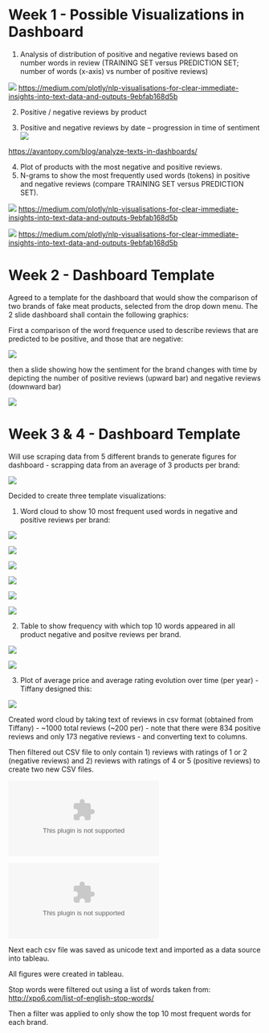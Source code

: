 # Week 1 - Possible Visualizations in Dashboard

1. Analysis of distribution of positive and negative reviews based on number words in review (TRAINING SET versus PREDICTION SET;  number of words (x-axis) vs number of positive reviews)

![](/Resources/distribution-based-on-number-words.png)
https://medium.com/plotly/nlp-visualisations-for-clear-immediate-insights-into-text-data-and-outputs-9ebfab168d5b


2. Positive / negative reviews by product


3. Positive and negative reviews by date – progression in time of sentiment
![](/Resources/word_size-dashboard.PNG)

https://avantopy.com/blog/analyze-texts-in-dashboards/

4. Plot of products with the most negative and positive reviews.
5. N-grams to show the most frequently used words (tokens) in positive and negative reviews (compare TRAINING SET versus PREDICTION SET).

![](/Resources/treemap.PNG)
https://medium.com/plotly/nlp-visualisations-for-clear-immediate-insights-into-text-data-and-outputs-9ebfab168d5b

![](/Resources/bubble-chart.PNG)
https://medium.com/plotly/nlp-visualisations-for-clear-immediate-insights-into-text-data-and-outputs-9ebfab168d5b

# Week 2 - Dashboard Template

Agreed to a template for the dashboard that would show the comparison of two brands of fake meat products, selected from the drop down menu.  The 2 slide dashboard shall contain the following graphics:

First a comparison of the word frequence used to describe reviews that are predicted to be positive, and those that are negative:

![](/Resources/Dashboard-1.PNG)

then a slide showing how the sentiment for the brand changes with time by depicting the number of positive reviews (upward bar) and negative reviews (downward bar)

![](/Resources/Dashboard-2.PNG)

# Week 3  & 4 - Dashboard Template

Will use scraping data from 5 different brands to generate figures for dashboard - scrapping data from an average of 3 products per brand:

![](/Resources/project-list.PNG)

Decided to create three template visualizations: 
1. Word cloud to show 10 most frequent used words in negative and positive reviews per brand:

![](/Resources/Boca-BYM-neg.PNG)

![](/Resources/BYM-pos-neg.PNG)

![](/Resources/Boca-pos-neg.PNG)

![](/Resources/Gardein-pos-neg.PNG)

![](/Resources/Quorn-pos-neg.PNG)

![](/Resources/Tofurky-pos-neg.PNG)


2. Table to show frequency with which top 10 words appeared in all product negative and positve reviews per brand.  

![](/Resources/top10-neg.PNG)

![](/Resources/top-10-pos.PNG)

3. Plot of average price and average rating evolution over time (per year) - Tiffany designed this:

![](/Resources/Review-price-evolution.PNG)

Created word cloud by taking text of reviews in csv format (obtained from Tiffany) - ~1000 total reviews (~200 per) - note that there were 834 positive reviews and only 173 negative reviews - and converting text to columns.  

Then filtered out CSV file to only contain 1) reviews with ratings of 1 or 2 (negative reviews) and 2) reviews with ratings of 4 or 5 (positive reviews) to create two new CSV files.

![](r1-2-scraped_reviews-text-to-columns.csv)

![](r4-5-scraped_reviews-text-to-columns.csv)

Next each csv file was saved as unicode text and imported as a data source into tableau.  

All figures were created in tableau.

Stop words were filtered out using a list of words taken from: http://xpo6.com/list-of-english-stop-words/

Then a filter was applied to only show the top 10 most frequent words for each brand.

